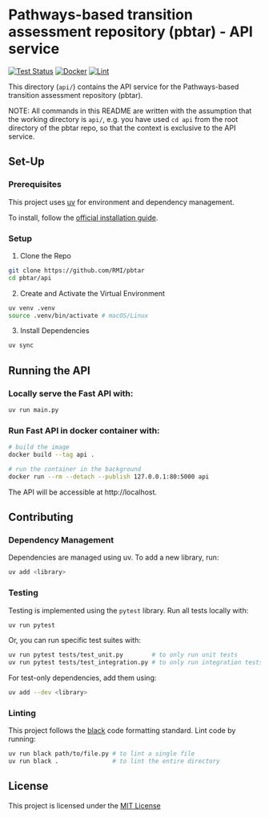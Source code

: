 # Pathways-based transition assessment repository (pbtar) - API service

[![Test Status](https://github.com/RMI/pbtar/actions/workflows/api-test.yml/badge.svg?branch=main)](https://github.com/RMI/pbtar/actions/workflows/api-test.yml)
[![Docker](https://github.com/RMI/pbtar/actions/workflows/api-docker-build-and-push.yml/badge.svg?branch=main)](https://github.com/RMI/pbtar/actions/workflows/api-docker-build-and-push.yml)
[![Lint](https://github.com/RMI/pbtar/actions/workflows/api-lint.yml/badge.svg?branch=main)](https://github.com/RMI/pbtar/actions/workflows/api-lint.yml)

This directory (`api/`) contains the API service for the Pathways-based transition assessment repository (pbtar).

NOTE: All commands in this README are written with the assumption that the working directory is `api/`, e.g. you have used `cd api` from the root directory of the pbtar repo, so that the context is exclusive to the API service.

## Set-Up

### Prerequisites

This project uses [uv](https://github.com/astral-sh/uv) for environment and dependency management.

To install, follow the [official installation guide](https://github.com/astral-sh/uv?tab=readme-ov-file#installation).

### Setup

1. Clone the Repo

```sh
git clone https://github.com/RMI/pbtar
cd pbtar/api
```

2. Create and Activate the Virtual Environment

```sh
uv venv .venv
source .venv/bin/activate # macOS/Linux
```

3. Install Dependencies

```sh
uv sync
```

## Running the API

### Locally serve the Fast API with:

```sh
uv run main.py
```

### Run Fast API in docker container with: 

```sh
# build the image
docker build --tag api .

# run the container in the background
docker run --rm --detach --publish 127.0.0.1:80:5000 api
```

The API will be accessible at http://localhost.

## Contributing

### Dependency Management

Dependencies are managed using uv. To add a new library, run:

```sh
uv add <library>
```

### Testing
 
Testing is implemented using the `pytest` library. Run all tests locally with:

```sh
uv run pytest
```

Or, you can run specific test suites with:

```sh
uv run pytest tests/test_unit.py        # to only run unit tests
uv run pytest tests/test_integration.py # to only run integration tests
```

For test-only dependencies, add them using:

```sh
uv add --dev <library>
```

### Linting

This project follows the [black](https://github.com/psf/black) code formatting standard. Lint code by running:

```sh
uv run black path/to/file.py # to lint a single file
uv run black .               # to lint the entire directory
```

## License
 This project is licensed under the [MIT License](LICENSE.txt) 
